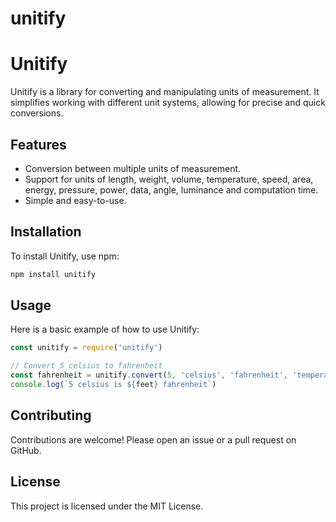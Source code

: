 # unitify

# Unitify

Unitify is a library for converting and manipulating units of measurement. It simplifies working with different unit systems, allowing for precise and quick conversions.

## Features

- Conversion between multiple units of measurement.
- Support for units of length, weight, volume, temperature, speed, area, energy, pressure, power, data, angle, luminance and computation time.
- Simple and easy-to-use.

## Installation

To install Unitify, use npm:

```bash
npm install unitify
```

## Usage

Here is a basic example of how to use Unitify:

```javascript
const unitify = require('unitify')

// Convert 5 celsius to fahrenheit
const fahrenheit = unitify.convert(5, 'celsius', 'fahrenheit', 'temperature')
console.log(`5 celsius is ${feet} fahrenheit`)
```

## Contributing

Contributions are welcome! Please open an issue or a pull request on GitHub.

## License

This project is licensed under the MIT License.

